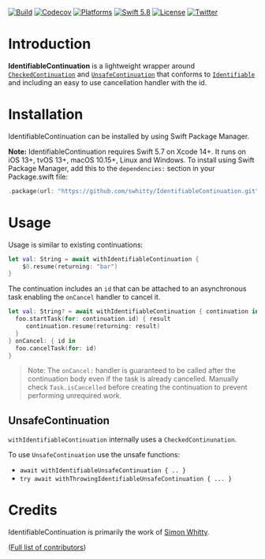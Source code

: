 [![Build](https://github.com/swhitty/IdentifiableContinuation/actions/workflows/build.yml/badge.svg)](https://github.com/swhitty/IdentifiableContinuation/actions/workflows/build.yml)
[![Codecov](https://codecov.io/gh/swhitty/IdentifiableContinuation/graphs/badge.svg)](https://codecov.io/gh/swhitty/IdentifiableContinuation)
[![Platforms](https://img.shields.io/badge/platforms-iOS%20|%20Mac%20|%20tvOS%20|%20Linux%20|%20Windows-lightgray.svg)](https://github.com/swhitty/IdentifiableContinuation/blob/main/Package.swift)
[![Swift 5.8](https://img.shields.io/badge/swift-5.7%20–%205.8-red.svg?style=flat)](https://developer.apple.com/swift)
[![License](https://img.shields.io/badge/license-MIT-lightgrey.svg)](https://opensource.org/licenses/MIT)
[![Twitter](https://img.shields.io/badge/twitter-@simonwhitty-blue.svg)](http://twitter.com/simonwhitty)

# Introduction

**IdentifiableContinuation** is a lightweight wrapper around [`CheckedContinuation`](https://developer.apple.com/documentation/swift/checkedcontinuation) and [`UnsafeContinuation`](https://developer.apple.com/documentation/swift/unsafecontinuation) that conforms to [`Identifiable`](https://developer.apple.com/documentation/swift/identifiable) and including an easy to use cancellation handler with the id.

# Installation

IdentifiableContinuation can be installed by using Swift Package Manager.

 **Note:** IdentifiableContinuation requires Swift 5.7 on Xcode 14+. It runs on iOS 13+, tvOS 13+, macOS 10.15+, Linux and Windows.
To install using Swift Package Manager, add this to the `dependencies:` section in your Package.swift file:

```swift
.package(url: "https://github.com/swhitty/IdentifiableContinuation.git", .upToNextMajor(from: "0.0.1"))
```

# Usage

Usage is similar to existing continuations:

```swift
let val: String = await withIdentifiableContinuation { 
    $0.resume(returning: "bar")
}
```

The continuation includes an `id` that can be attached to an asynchronous task enabling the `onCancel` handler to cancel it.  

```swift
let val: String? = await withIdentifiableContinuation { continuation in
  foo.startTask(for: continuation.id) { result
     continuation.resume(returning: result)
  }
} onCancel: { id in
  foo.cancelTask(for: id)
}
```

> Note: The `onCancel:` handler is guaranteed to be called after the continuation body even if the task is already cancelled. Manually check `Task.isCancelled` before creating the continuation to prevent performing unrequired work.

## UnsafeContinuation

`withIdentifiableContinuation` internally uses a `CheckedContinunation`. 

To use `UnsafeContinuation` use the unsafe functions:

- `await withIdentifiableUnsafeContinuation { .. }`
- `try await withThrowingIdentifiableUnsafeContinuation { ... }`

# Credits

IdentifiableContinuation is primarily the work of [Simon Whitty](https://github.com/swhitty).

([Full list of contributors](https://github.com/swhitty/IdentifiableContinuation/graphs/contributors))
